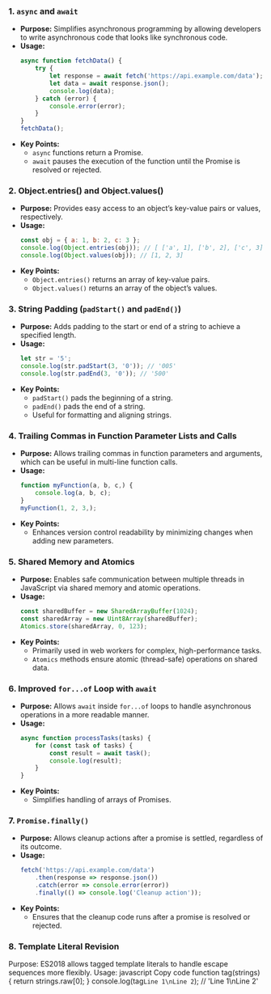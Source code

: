 ### 1. **`async` and `await`**
   - **Purpose:** Simplifies asynchronous programming by allowing developers to write asynchronous code that looks like synchronous code.
   - **Usage:**
     ```javascript
     async function fetchData() {
         try {
             let response = await fetch('https://api.example.com/data');
             let data = await response.json();
             console.log(data);
         } catch (error) {
             console.error(error);
         }
     }
     fetchData();
     ```
   - **Key Points:** 
     - `async` functions return a Promise.
     - `await` pauses the execution of the function until the Promise is resolved or rejected.

### 2. **Object.entries() and Object.values()**
   - **Purpose:** Provides easy access to an object’s key-value pairs or values, respectively.
   - **Usage:**
     ```javascript
     const obj = { a: 1, b: 2, c: 3 };
     console.log(Object.entries(obj)); // [ ['a', 1], ['b', 2], ['c', 3] ]
     console.log(Object.values(obj)); // [1, 2, 3]
     ```
   - **Key Points:** 
     - `Object.entries()` returns an array of key-value pairs.
     - `Object.values()` returns an array of the object’s values.

### 3. **String Padding (`padStart()` and `padEnd()`)**
   - **Purpose:** Adds padding to the start or end of a string to achieve a specified length.
   - **Usage:**
     ```javascript
     let str = '5';
     console.log(str.padStart(3, '0')); // '005'
     console.log(str.padEnd(3, '0')); // '500'
     ```
   - **Key Points:** 
     - `padStart()` pads the beginning of a string.
     - `padEnd()` pads the end of a string.
     - Useful for formatting and aligning strings.

### 4. **Trailing Commas in Function Parameter Lists and Calls**
   - **Purpose:** Allows trailing commas in function parameters and arguments, which can be useful in multi-line function calls.
   - **Usage:**
     ```javascript
     function myFunction(a, b, c,) {
         console.log(a, b, c);
     }
     myFunction(1, 2, 3,);
     ```
   - **Key Points:** 
     - Enhances version control readability by minimizing changes when adding new parameters.

### 5. **Shared Memory and Atomics**
   - **Purpose:** Enables safe communication between multiple threads in JavaScript via shared memory and atomic operations.
   - **Usage:**
     ```javascript
     const sharedBuffer = new SharedArrayBuffer(1024);
     const sharedArray = new Uint8Array(sharedBuffer);
     Atomics.store(sharedArray, 0, 123);
     ```
   - **Key Points:** 
     - Primarily used in web workers for complex, high-performance tasks.
     - `Atomics` methods ensure atomic (thread-safe) operations on shared data.

### 6. **Improved `for...of` Loop with `await`**
   - **Purpose:** Allows `await` inside `for...of` loops to handle asynchronous operations in a more readable manner.
   - **Usage:**
     ```javascript
     async function processTasks(tasks) {
         for (const task of tasks) {
             const result = await task();
             console.log(result);
         }
     }
     ```
   - **Key Points:** 
     - Simplifies handling of arrays of Promises.

### 7. **`Promise.finally()`**
   - **Purpose:** Allows cleanup actions after a promise is settled, regardless of its outcome.
   - **Usage:**
     ```javascript
     fetch('https://api.example.com/data')
         .then(response => response.json())
         .catch(error => console.error(error))
         .finally(() => console.log('Cleanup action'));
     ```
   - **Key Points:** 
     - Ensures that the cleanup code runs after a promise is resolved or rejected.


### 8. Template Literal Revision
Purpose: ES2018 allows tagged template literals to handle escape sequences more flexibly.
Usage:
javascript
Copy code
function tag(strings) {
    return strings.raw[0];
}
console.log(tag`Line 1\nLine 2`); // 'Line 1\nLine 2'